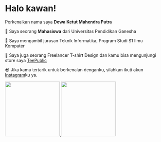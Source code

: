 # Halo kawan! 

Perkenalkan nama saya **Dewa Ketut Mahendra Putra**

🏫 Saya seorang **Mahasiswa** dari Universitas Pendidikan Ganesha

🤖 Saya mengambil jurusan Teknik Informatika, Program Studi S1 Ilmu Komputer

🔭 Saya juga seorang Freelancer T-shirt Design dan kamu bisa mengunjungi store saya [TeePublic](https://www.teepublic.com/user/skywiz?utm_source=designer&utm_medium=social&utm_campaign=skywiz)

😎 Jika kamu tertarik untuk berkenalan denganku, silahkan ikuti akun [Instagram](https://www.instagram.com/dw.mhdr/)ku ya.

<p align="left">
<a href="https://github.com/Dewahendra">
  <img height="180em" src="https://github-readme-stats-eight-theta.vercel.app/api?username=Dewahendra&show_icons=true&theme=algolia&include_all_commits=true&count_private=true"/>
  <img height="180em" src="https://github-readme-stats-eight-theta.vercel.app/api/top-langs/?username=Dewahendra&layout=compact&langs_count=8&theme=algolia"/>
</a>
</p>

